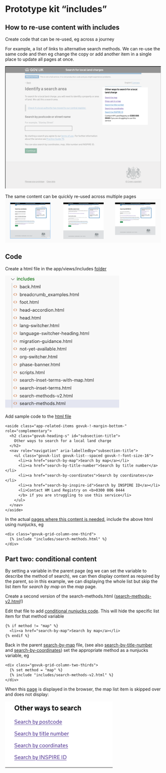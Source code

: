 # Prototype kit “includes”

## How to re-use content with includes

Create code that can be re-used, eg across a journey

For example, a list of links to alternative search methods. We can re-use the same code and then eg change the copy or add another item in a single place to update all pages at once.

![Example screenshot with search methods as right hand navigation](search-methods.png)

The same content can be quickly re-used across multiple pages
![Screenshot showing 3 screens with the same search methods](reused-content.png)

## Code

Create a html file in the app/views/includes [folder](https://github.com/LandRegistry/llc-prototype/tree/main/app/views/includes)


![Folder tree with search methods html file in the app/includes folder](search-methods-folder.png)

Add sample code to the [html file](https://github.com/LandRegistry/llc-prototype/blob/main/app/views/includes/search-methods.html)

    <aside class="app-related-items govuk-!-margin-bottom-" role="complementary"> 
      <h2 class="govuk-heading-s" id="subsection-title"> 
        Other ways to search for a local land charge 
      </h2> 
      <nav role="navigation" aria-labelledby="subsection-title"> 
        <ul class="govuk-list govuk-list--spaced govuk-!-font-size-16"> 
          <li><a href="search-by-map">Search by map</a></li> 
          <li><a href="search-by-title-number">Search by title number</a></li> 
          <li><a href="search-by-coordinates">Search by coordinates</a></li> 
          <li><a href="search-by-inspire-id">Search by INSPIRE ID</a></li> 
          <li>Contact HM Land Registry on <b>0300 006 0444
          </b> if you are struggling to use this service</li> 
        </ul> 
      </nav> 
    </aside> 

In the actual [pages where this content is needed](https://github.com/LandRegistry/llc-prototype/blob/7f304b39bd066b9d9a4b7b506a68e65604494275/app/views/search/sprint-54/map-less/search.html#L90-L92), include the above html using nunjucks, eg
    
    <div class="govuk-grid-column-one-third"> 
      {% include "includes/search-methods.html" %}
    </div> 


## Part two: conditional content

By setting a variable in the parent page (eg we can set the variable to describe the method of search), we can then display content as required by the parent, so in this example, we can displaying the whole list but skip the list item for _search by map_ on the _map_ page.

Create a second version of the search-methods.html ([search-methods-v2.html](app/views/includes/search-methods-v2.html)!)

Edit that file to add [conditional nunjucks code](https://github.com/LandRegistry/llc-prototype/blob/7f304b39bd066b9d9a4b7b506a68e65604494275/app/views/includes/search-methods-v2.html#L7-L9). This will hide the specific list item for that method variable
    

    {% if method != "map" %} 
      <li><a href="search-by-map">Search by map</a></li> 
    {% endif %} 

    
Back in the parent [search-by-map](https://github.com/LandRegistry/llc-prototype/blob/7f304b39bd066b9d9a4b7b506a68e65604494275/app/views/search/sprint-54/results-page/search-by-map.html#L41-L42) file, (see also [search-by-title-number](https://github.com/LandRegistry/llc-prototype/blob/7f304b39bd066b9d9a4b7b506a68e65604494275/app/views/search/sprint-54/results-page/search-by-title-number.html#L37-L38) and [search-by-coordinates](https://github.com/LandRegistry/llc-prototype/blob/7f304b39bd066b9d9a4b7b506a68e65604494275/app/views/search/sprint-54/results-page/search-by-coordinates.html#L44-L45)) set the appropriate method as a nunjucks variable, eg

    <div class="govuk-grid-column-two-thirds"> 
      {% set method = "map" %} 
      {% include "includes/search-methods-v2.html" %} 
    </div> 
    
When this [page](https://local-land-charges-prototype-34f998edd91e.herokuapp.com/search/sprint-54/results-page/search-by-map) is displayed in the browser, the map list item is skipped over and does not display:

![Example of how the list items are filtered to not display the current page](search-methods-conditional.png)

